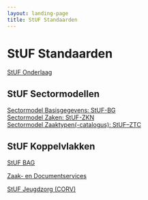 ```yaml
---
layout: landing-page
title: StUF Standaarden
---
```

# StUF Standaarden
[StUF Onderlaag](https://vng-realisatie.github.io/StUF-onderlaag/)
## StUF Sectormodellen
[Sectormodel Basisgegevens: StUF-BG](https://vng-realisatie.github.io/StUF-BG/)<br/>
[Sectormodel Zaken: StUF-ZKN](https://vng-realisatie.github.io/StUF-ZKN/)<br/>
[Sectormodel Zaaktypen(-catalogus): StUF–ZTC](https://vng-realisatie.github.io/StUF-ZTC/)<br/>
<!--[Sectormodel Geo: StUF Geo IMGeo]()<br/>
[Sectormodel HR: StUF-HR]()<br/>
[Sectormodel e-Formulieren: StUF-EF]()<br/>
[Sectormodel WOZ: StUF-WOZ]()<br/>
[Sectormodel RIHa: StUF-RIHa]()-->
## StUF Koppelvlakken
<!--[RSGB Bevragingen]()<br/>-->
[StUF BAG](https://vng-realisatie.github.io/StUF-BAG/)<br/>
<!--[LV Adressen en Gebouwen (LV BAG)]()<br/>
[Kadastrale mutatieservices]()<br/>
[LV Wet Kenbaarheid Publiekrechtelijke Beperkingen]()<br/>-->
[Zaak- en Documentservices](https://vng-realisatie.github.io/Zaak-en-Documentservices/)<br/>
<!--[Documentcreatieservices](https://melsk-r.github.io/Documentcreatie-services/)<br/><br/>
[Prefill eFormulierservices]()<br/>
[StUF BAG-GBA]()
[Wabo-BAG services]()<br/>
[Toezicht- en Handhavenservices]()<br/>
[StUF-Geo BAG]()<br/>
[LV Omgevingsloket]()<br/>-->
[StUF Jeugdzorg (CORV)](https://vng-realisatie.github.io/StUF-Jeugdzorg/)<br/>
<!--[Regie- en zaakservices]()<br/>
[StUF-GGk berichtenvelop ISD-Keten]()<br/>
[Participatieladder]()<br/>
[Kinderopvang]()
[Koppelvlak Betalen- en Invorderenservices]()-->
